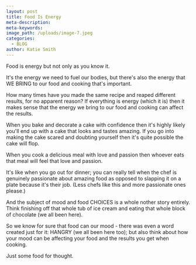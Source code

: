 ```yaml
---
layout: post
title: Food Is Energy
meta-description:
meta-keywords:
image_path: /uploads/image-7.jpeg
categories:
  - BLOG
author: Katie Smith
---
```


Food is energy but not only as you know it.

It's the energy we need to fuel our bodies, but there's also the energy that WE BRING to our food and cooking that's important.

How many times have you made the same recipe and reaped different results, for no apparent reason? If everything is energy (which it is) then it makes sense that the energy we bring to our food and cooking can affect the results.&nbsp;

When you bake and decorate a cake with confidence then it's highly likely you'll end up with a cake that looks and tastes amazing. If you go into making the cake scared and doubting yourself then it's quite possible the cake will flop.

When you cook a delicious meal with love and passion then whoever eats that meal will feel that love and passion.

It's like when you go out for dinner; you can really tell when the chef is genuinely passionate about amazing food as opposed to slapping it on a plate because it's their job. (Less chefs like this and more passionate ones please.)

And the subject of mood and food CHOICES is a whole nother story entirely. Think finishing off that whole tub of ice cream and eating that whole block of chocolate (we all been here).

So we know for sure that food can our mood - there was even a word created just for it: HANGRY (we all been here too); but also think about how your mood can be affecting your food and the results you get when cooking.

Just some food for thought.

&nbsp;